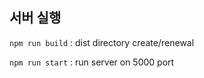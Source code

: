 ## 서버 실행

`npm run build` :  dist directory create/renewal

`npm run start` :  run server on 5000 port